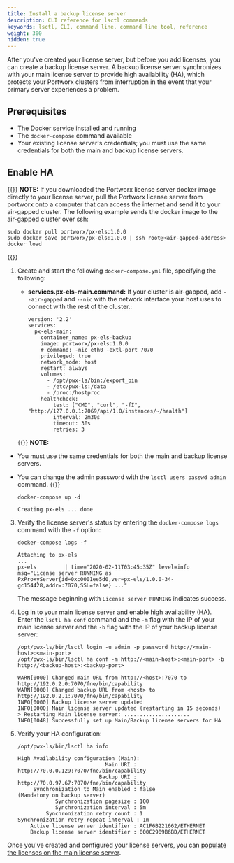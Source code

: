 ```yaml
---
title: Install a backup license server
description: CLI reference for lsctl commands
keywords: lsctl, CLI, command line, command line tool, reference
weight: 300
hidden: true
---
```


After you've created your license server, but before you add licenses, you can create a backup license server. A backup license server synchronizes with your main license server to provide high availability (HA), which protects your Portworx clusters from interruption in the event that your primary server experiences a problem.

## Prerequisites

* The Docker service installed and running
* The `docker-compose` command available
* Your existing license server's credentials; you must use the same credentials for both the main and backup license servers.

## Enable HA

{{<info>}}
**NOTE:** If you downloaded the Portworx license server docker image directly to your license server, pull the Portworx license server from portworx onto a computer that can access the internet and send it to your air-gapped cluster. The following example sends the docker image to the air-gapped cluster over ssh:

```text
sudo docker pull portworx/px-els:1.0.0
sudo docker save portworx/px-els:1.0.0 | ssh root@<air-gapped-address> docker load
```
{{</info>}}

1.  Create and start the following `docker-compose.yml` file, specifying the following:

    * **services.px-els-main.command:** If your cluster is air-gapped, add `--air-gapped` and `--nic` with the network interface your host uses to connect with the rest of the cluster.:

        ```text
        version: '2.2'
        services:
          px-els-main:
            container_name: px-els-backup
            image: portworx/px-els:1.0.0
            # command: -nic eth0 -extl-port 7070
            privileged: true
            network_mode: host
            restart: always
            volumes:
              - /opt/pwx-ls/bin:/export_bin
              - /etc/pwx-ls:/data
              - /proc:/hostproc
            healthcheck:
                test: ["CMD", "curl", "-fI", "http://127.0.0.1:7069/api/1.0/instances/~/health"]
                interval: 2m30s
                timeout: 30s
                retries: 3
        ```

    {{<info>}}
**NOTE:**

* You must use the same credentials for both the main and backup license servers.
* You can change the admin password with the `lsctl users passwd admin` command.
    {{</info>}}

    ```text
    docker-compose up -d
    ```
    ```output
    Creating px-els ... done
    ```

3. Verify the license server's status by entering the `docker-compose logs` command with the `-f` option:

    ```text
    docker-compose logs -f
    ```
    ```output
    Attaching to px-els
    ...
    px-els         | time="2020-02-11T03:45:35Z" level=info msg="License server RUNNING as PxProxyServer{id=0xc0001ee5d0,ver=px-els/1.0.0-34-gc154428,addr=:7070,SSL=false} ..."
    ```
    The message beginning with `License server RUNNING` indicates success.

3. Log in to your main license server and enable high availability (HA). Enter the `lsctl ha conf` command and the `-m` flag with the IP of your main license server and the `-b` flag with the IP of your backup license server:

    ```text
    /opt/pwx-ls/bin/lsctl login -u admin -p password http://<main-host>:<main-port>
    /opt/pwx-ls/bin/lsctl ha conf -m http://<main-host>:<main-port> -b http://<backup-host>:<backup-port>
    ```
    ```output
    WARN[0000] Changed main URL from http://<host>:7070 to http://192.0.2.0:7070/fne/bin/capability
    WARN[0000] Changed backup URL from <host> to http://192.0.2.1:7070/fne/bin/capability
    INFO[0000] Backup license server updated
    INFO[0000] Main license server updated (restarting in 15 seconds)
    > Restarting Main license server: .....................
    INFO[0048] Successfully set up Main/Backup license servers for HA
    ```

4. Verify your HA configuration:

    ```text
    /opt/pwx-ls/bin/lsctl ha info
    ```
    ```output
    High Availability configuration (Main):
                                Main URI : http://70.0.0.129:7070/fne/bin/capability
                              Backup URI : http://70.0.97.67:7070/fne/bin/capability
         Synchronization to Main enabled : false                                          (Mandatory on backup server)
                Synchronization pagesize : 100
                Synchronization interval : 5m
             Synchronization retry count : 1
   Synchronization retry repeat interval : 1m
        Active license server identifier : AC1F6B221662/ETHERNET
        Backup license server identifier : 000C2909B6BD/ETHERNET
    ```

Once you've created and configured your license servers, you can [populate the licenses on the main license server](/reference/cli/lsctl/add-licenses).

<!-- verified -->
